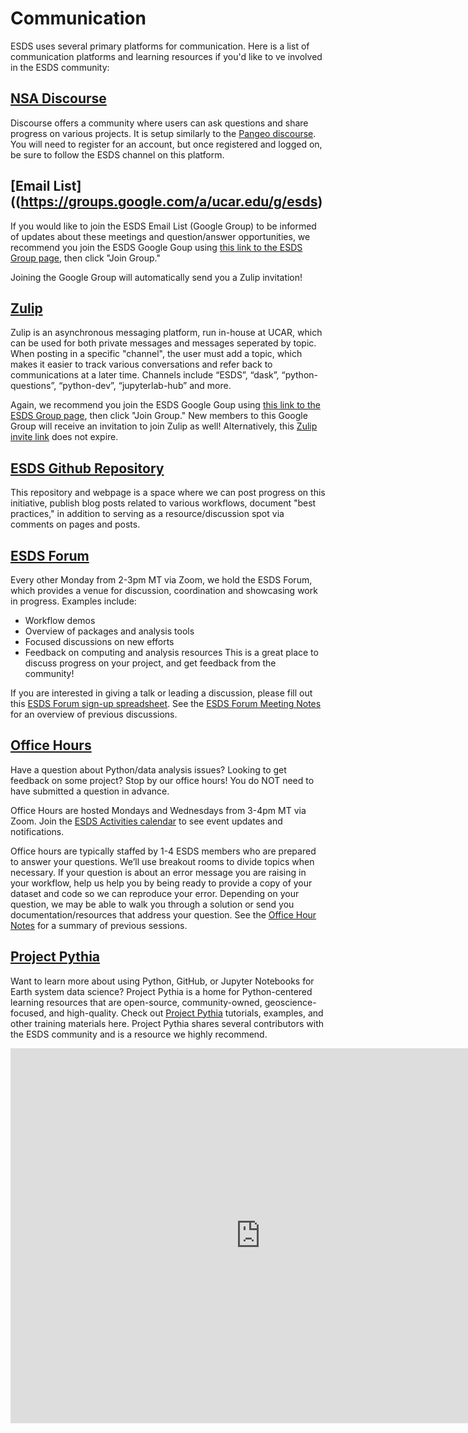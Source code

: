 # Communication

ESDS uses several primary platforms for communication. Here is a list of communication platforms and learning resources if you'd like to ve involved in the ESDS community:

## [NSA Discourse](https://discourse-nsa.ucar.edu/)

Discourse offers a community where users can ask questions and share progress on various projects. It is setup similarly to the [Pangeo discourse](https://discourse.pangeo.io/). You will need to register for an account, but once registered and logged on, be sure to follow the ESDS channel on this platform.

## [Email List]((https://groups.google.com/a/ucar.edu/g/esds)

If you would like to join the ESDS Email List (Google Group) to be informed of updates about these meetings and question/answer opportunities, we recommend you join the ESDS Google Goup using [this link to the ESDS Group page](https://groups.google.com/a/ucar.edu/g/esds), then click "Join Group."

Joining the Google Group will automatically send you a Zulip invitation!

## [Zulip](https://zulip.ucar.edu/)

Zulip is an asynchronous messaging platform, run in-house at UCAR, which
can be used for both private messages and messages seperated by topic. When posting in a specific "channel", the user must add a topic, which makes it easier to track various conversations and refer back to communications at a later time. Channels include “ESDS”, “dask”, “python-questions”, “python-dev”, “jupyterlab-hub” and more.

Again, we recommend you join the ESDS Google Goup using [this link to the ESDS Group page](https://groups.google.com/a/ucar.edu/g/esds), then click "Join Group." New members to this Google Group will receive an invitation to join Zulip as well! Alternatively, this [Zulip invite link](https://zulip2.cloud.ucar.edu/join/w5kv3jauplyepqndapyos7eh/) does not expire.

## [ESDS Github Repository](https://ncar.github.io/esds/)

This repository and webpage is a space where we can post progress on this initiative, publish blog posts related to various workflows, document "best practices," in addition to serving as a resource/discussion spot via comments on pages and posts.

## [ESDS Forum](https://docs.google.com/document/d/e/2PACX-1vQeHIGSSz_8A8gZVL87xDjYXEwqB4CkRk85yf0TACb-rVgubjb3ukiulEYuUwHZGVXhgYNpaRC2SNAt/pub)

Every other Monday from 2-3pm MT via Zoom, we hold the ESDS Forum, which provides a venue for discussion, coordination and showcasing work in progress. Examples include:
 - Workflow demos
 - Overview of packages and analysis tools
 - Focused discussions on new efforts
 - Feedback on computing and analysis resources
This is a great place to discuss progress on your project, and get feedback from the community!

If you are interested in giving a talk or leading a discussion, please fill out this [ESDS Forum sign-up spreadsheet](https://docs.google.com/spreadsheets/d/1Tuv5vwGbjSKdJD5KLT0Zow8WCY0_zt35tTI6EIRGOk4/edit?usp=sharing). See the [ESDS Forum Meeting Notes](https://docs.google.com/document/d/e/2PACX-1vQeHIGSSz_8A8gZVL87xDjYXEwqB4CkRk85yf0TACb-rVgubjb3ukiulEYuUwHZGVXhgYNpaRC2SNAt/pub) for an overview of previous discussions.

## [Office Hours](https://docs.google.com/document/d/1gIK0C-srceYmoYtgoODeLtuPQPL40iAHoI9DXWqfWP0/edit?usp=sharing)

Have a question about Python/data analysis issues? Looking to get feedback on some project? Stop by our office hours! You do NOT need to have submitted a question in advance.

Office Hours are hosted Mondays and Wednesdays from 3-4pm MT via Zoom. Join the [ESDS Activities calendar](https://calendar.google.com/calendar/u/1?cid=Y19uaHBwaGMwbW0wbWhtcGk3bWliamgydDVkY0Bncm91cC5jYWxlbmRhci5nb29nbGUuY29t) to see event updates and notifications.

Office hours are typically staffed by 1-4 ESDS members who are prepared to answer your questions. We’ll use breakout rooms to divide topics when necessary. If your question is about an error message you are raising in your workflow, help us help you by being ready to provide a copy of your dataset and code so we can reproduce your error. Depending on your question, we may be able to walk you through a solution or send you documentation/resources that address your question. See the [Office Hour Notes](https://docs.google.com/document/d/1gIK0C-srceYmoYtgoODeLtuPQPL40iAHoI9DXWqfWP0/edit?usp=sharing) for a summary of previous sessions. 

## [Project Pythia](https://projectpythia.org/)

Want to learn more about using Python, GitHub, or Jupyter Notebooks for Earth system data science? Project Pythia is a home for Python-centered learning resources that are open-source, community-owned, geoscience-focused, and high-quality. Check out [Project Pythia](https://projectpythia.org/) tutorials, examples, and other training materials here. Project Pythia shares several contributors with the ESDS community and is a resource we highly recommend. 

<iframe src="https://calendar.google.com/calendar/embed?src=c_nhpphc0mm0mhmpi7mibjh2t5dc%40group.calendar.google.com&ctz=America%2FDenver" style="border: 0" width="800" height="600" frameborder="0" scrolling="no"></iframe>
